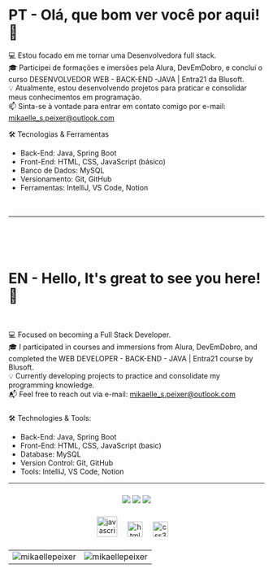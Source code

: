 <h1 align="left">PT - Olá, que bom ver você por aqui! 💜<br></h1>

<p align="left">
💻 Estou focado em me tornar uma Desenvolvedora full stack.<br>
🎓 Participei de formações e imersões pela Alura, DevEmDobro, e concluí o curso DESENVOLVEDOR WEB - BACK-END -JAVA | Entra21 da Blusoft.<br>
💡 Atualmente, estou desenvolvendo projetos para praticar e consolidar meus conhecimentos em programação.<br>
📫 Sinta-se à vontade para entrar em contato comigo por e-mail: <a href="mailto:mikaelle_s.peixer@outlook.com">mikaelle_s.peixer@outlook.com</a><br></p>


🛠️ Tecnologias & Ferramentas
- Back-End: Java, Spring Boot
- Front-End: HTML, CSS, JavaScript (básico)
- Banco de Dados: MySQL
- Versionamento: Git, GitHub
- Ferramentas: IntelliJ, VS Code, Notion<br><br><br>

---
<br><br><br>

<h1 align="left">EN - Hello, It's great to see you here! 💜</h1><br> 


<p align="left">
💻 Focused on becoming a Full Stack Developer.<br>
🎓 I participated in courses and immersions from Alura, DevEmDobro, and completed the WEB DEVELOPER - BACK-END - JAVA | Entra21 course by Blusoft.<br>
💡 Currently developing projects to practice and consolidate my programming knowledge.<br>
📬 Feel free to reach out via e-mail: <a href="mailto:mikaelle_s.peixer@outlook.com">mikaelle_s.peixer@outlook.com</a><br></p>
  
###

🛠️ Technologies & Tools:
- Back-End: Java, Spring Boot
- Front-End: HTML, CSS, JavaScript (basic)
- Database: MySQL
- Version Control: Git, GitHub
- Tools: IntelliJ, VS Code, Notion

<hr> 

###
<div align="center">
<div> 
  <a href="https://instagram.com/srta_ordem" target="_blank"><img src="https://img.shields.io/badge/-Instagram-%23E4405F?style=for-the-badge&logo=instagram&logoColor=white" target="_blank"></a>
  <a href="https://discord.gg/XMA4GxAX" target="_blank"><img src="https://img.shields.io/badge/Discord-7289DA?style=for-the-badge&logo=discord&logoColor=white" target="_blank"></a> 
  <a href="https://www.linkedin.com/in/mikaellepeixer" target="_blank"><img src="https://img.shields.io/badge/-LinkedIn-%230077B5?style=for-the-badge&logo=linkedin&logoColor=white" target="_blank"></a>
</div>
</div>

###


<div align="center">
  <img src="https://cdn.jsdelivr.net/gh/devicons/devicon/icons/javascript/javascript-original.svg" height="40" alt="javascript logo"  />
  <img width="12" />
 <img src="https://cdn.jsdelivr.net/gh/devicons/devicon/icons/html5/html5-original.svg" height="30" alt="html5 logo"  />
  <img width="12" />
  <img src="https://cdn.jsdelivr.net/gh/devicons/devicon/icons/css3/css3-original.svg" height="30" alt="css3 logo"  />
  <img width="12" /><br>
</div>

###

<div align="center">
  <table>
    <tr>
      <td>
        <img src="https://github-readme-stats.vercel.app/api/top-langs?username=mikaellepeixer&show_icons=true&locale=en&layout=compact" alt="mikaellepeixer" />
      </td>
      <td>
        <img src="https://github-readme-stats.vercel.app/api?username=mikaellepeixer&show_icons=true&locale=en" alt="mikaellepeixer" />
      </td>
    </tr>
  </table>
</div>

###

